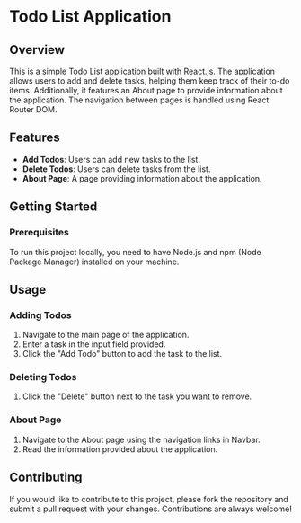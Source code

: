 # Todo List Application

## Overview

This is a simple Todo List application built with React.js. The application allows users to add and delete tasks, helping them keep track of their to-do items. Additionally, it features an About page to provide information about the application. The navigation between pages is handled using React Router DOM.

## Features

- **Add Todos**: Users can add new tasks to the list.
- **Delete Todos**: Users can delete tasks from the list.
- **About Page**: A page providing information about the application.

## Getting Started

### Prerequisites

To run this project locally, you need to have Node.js and npm (Node Package Manager) installed on your machine.

## Usage

### Adding Todos

1. Navigate to the main page of the application.
2. Enter a task in the input field provided.
3. Click the "Add Todo" button to add the task to the list.

### Deleting Todos

1. Click the "Delete" button next to the task you want to remove.

### About Page

1. Navigate to the About page using the navigation links in Navbar.
2. Read the information provided about the application.

## Contributing

If you would like to contribute to this project, please fork the repository and submit a pull request with your changes. Contributions are always welcome!

